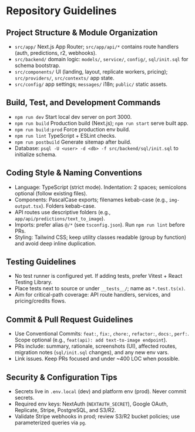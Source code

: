 # Repository Guidelines

## Project Structure & Module Organization
- `src/app/` Next.js App Router; `src/app/api/*` contains route handlers (auth, predictions, r2, webhooks).
- `src/backend/` domain logic: `models/`, `service/`, `config/`, `sql/init.sql` for schema bootstrap.
- `src/components/` UI (landing, layout, replicate workers, pricing); `src/providers/`, `src/contexts/` app state.
- `src/config/` app settings; `messages/` i18n; `public/` static assets.

## Build, Test, and Development Commands
- `npm run dev` Start local dev server on port 3000.
- `npm run build` Production build (Next.js); `npm run start` serve built app.
- `npm run build:prod` Force production env build.
- `npm run lint` TypeScript + ESLint checks.
- `npm run postbuild` Generate sitemap after build.
- Database: `psql -U <user> -d <db> -f src/backend/sql/init.sql` to initialize schema.

## Coding Style & Naming Conventions
- Language: TypeScript (strict mode). Indentation: 2 spaces; semicolons optional (follow existing files).
- Components: PascalCase exports; filenames kebab-case (e.g., `img-output.tsx`). Folders kebab-case.
- API routes use descriptive folders (e.g., `app/api/predictions/text_to_image`).
- Imports: prefer alias `@/*` (see `tsconfig.json`). Run `npm run lint` before PRs.
- Styling: Tailwind CSS; keep utility classes readable (group by function) and avoid deep inline duplication.

## Testing Guidelines
- No test runner is configured yet. If adding tests, prefer Vitest + React Testing Library.
- Place tests next to source or under `__tests__/`; name as `*.test.ts(x)`.
- Aim for critical-path coverage: API route handlers, services, and pricing/credits flows.

## Commit & Pull Request Guidelines
- Use Conventional Commits: `feat:`, `fix:`, `chore:`, `refactor:`, `docs:`, `perf:`. Scope optional (e.g., `feat(api): add text-to-image endpoint`).
- PRs include: summary, rationale, screenshots (UI), affected routes, migration notes (`sql/init.sql` changes), and any new env vars.
- Link issues. Keep PRs focused and under ~400 LOC when possible.

## Security & Configuration Tips
- Secrets live in `.env.local` (dev) and platform env (prod). Never commit secrets.
- Required env keys: NextAuth (`NEXTAUTH_SECRET`), Google OAuth, Replicate, Stripe, PostgreSQL, and S3/R2.
- Validate Stripe webhooks in prod; review S3/R2 bucket policies; use parameterized queries via `pg`.

